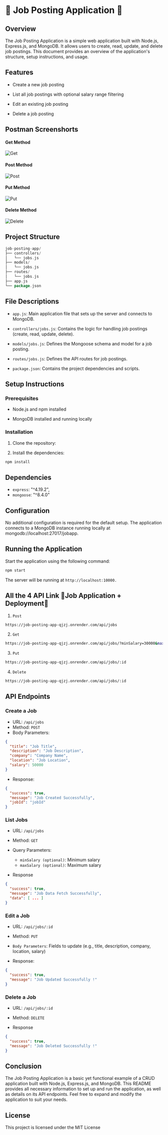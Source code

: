 # 🚀 Job Posting Application 🚀

## Overview
The Job Posting Application is a simple web application built with Node.js, Express.js, and MongoDB. It allows users to create, read, update, and delete job postings. This document provides an overview of the application's structure, setup instructions, and usage.

## Features

- Create a new job posting

- List all job postings with optional salary range filtering

- Edit an existing job posting

- Delete a job posting
## Postman Screenshorts

#### Get Method
![Get](./images/get.png)

#### Post Method
![Post](./images/post.png)

#### Put Method
![Put](./images/put.png)

#### Delete Method
![Delete](./images/delete.png)


## Project Structure

```go
job-posting-app/
├── controllers/
│   └── jobs.js
├── models/
│   └── jobs.js
├── routes/
│   └── jobs.js
├── app.js
└── package.json
```

## File Descriptions

- `app.js`: Main application file that sets up the server and connects to MongoDB.

- `controllers/jobs.js`: Contains the logic for handling job postings (create, read, update, delete).

- `models/jobs.js`: Defines the Mongoose schema and model for a job posting.

- `routes/jobs.js`: Defines the API routes for job postings.

- `package.json`: Contains the project dependencies and scripts.

## Setup Instructions

### Prerequisites

- Node.js and npm installed

- MongoDB installed and running locally

### Installation

1. Clone the repository:

2. Install the dependencies:
```sh
npm install
```
    
## Dependencies
    
 -  `express`: "^4.19.2",
 - `mongoose`: "^8.4.0"

## Configuration

No additional configuration is required for the default setup. The application connects to a MongoDB instance running locally at mongodb://localhost:27017/jobapp.

## Running the Application

Start the application using the following command:
```sh
npm start
```
The server will be running at `http://localhost:10000.`

## All the 4 API Link 🔄Job Application + Deployment🔄

1. `Post`
  ```bash
  https://job-posting-app-qjzj.onrender.com/api/jobs
  ```
   2. `Get`
  ```bash
  https://job-posting-app-qjzj.onrender.com/api/jobs/?minSalary=30000&maxSalary=1100000
  ```
  3. `Put`
  ```bash
  https://job-posting-app-qjzj.onrender.com/api/jobs/:id
  ```
  4. `Delete`
  ```bash
  https://job-posting-app-qjzj.onrender.com/api/jobs/:id
  ```

## API Endpoints

### Create a Job

- URL: `/api/jobs`
- Method: `POST`
- Body Parameters:
```json
{
  "title": "Job Title",
  "description": "Job Description",
  "company": "Company Name",
  "location": "Job Location",
  "salary": 50000
}
```

- Response:
```json
{
  "success": true,
  "message": "Job Created Successfully",
  "jobId": "jobId"
}
```

### List Jobs

- URL: `/api/jobs`

- Method: `GET`

- Query Parameters:

    - `minSalary (optional)`: Minimum salary
    - `maxSalary (optional)`: Maximum salary

- Response
```json
{
  "success": true,
  "message": "Job Data Fetch Successfully",
  "data": [ ... ]
}
```
### Edit a Job

- URL: `/api/jobs/:id`

- Method: `PUT`

- `Body Parameters`: Fields to update (e.g., title, description, company, location, salary)

- Response:
```json
{
  "success": true,
  "message": "Job Updated Successfully !"
}
```

### Delete a Job

- URL: `/api/jobs/:id`

- Method: `DELETE`

- Response
```json
{
  "success": true,
  "message": "Job Deleted Successfully !"
}
```


## Conclusion

The Job Posting Application is a basic yet functional example of a CRUD application built with Node.js, Express.js, and MongoDB. This README provides all necessary information to set up and run the application, as well as details on its API endpoints. Feel free to expand and modify the application to suit your needs.

## License

This project is licensed under the MIT License
